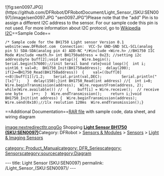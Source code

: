 <p>![fig:sen0097.JPG](https://github.com/DFRobot/DFRobotDocument/Light_Sensor_(SKU:SEN0097)/image/sen0097.JPG  "sen0097.JPG")Please note that the &quot;add&quot; Pin is to assign a different I2C address to the sensor. For our sample code this pin is not used. For more information about I2C protocol, go to <a href="http://en.wikipedia.org/wiki/I%C2%B2C">Wikipedia I2C</a>==Sample Code==</p>
<pre class="sourceCode cpp"><code class="sourceCode cpp"><span class="co">/* Sample code for the BH1750 Light sensor Version 0.1 website:www.DFRobot.com  Connection:  VCC-5v GND-GND SCL-SCL(analog pin 5) SDA-SDA(analog pin 4) ADD-NC */</span>#include &lt;Wire.h&gt; <span class="co">//BH1750 IIC Mode #include &lt;math.h&gt; int BH1750address = 0x23; //setting i2c addressbyte buff[2];void setup(){  Wire.begin();  Serial.begin(57600);//init Serail band rate}void loop(){  int i;  uint16_t val=0;  BH1750_Init(BH1750address);  delay(200);  if(2==BH1750_Read(BH1750address))  {    val=((buff[0]&lt;&lt;8)|buff[1])/1.2;    Serial.print(val,DEC);         Serial.println(&quot;[lx]&quot;);   }  delay(150);}int BH1750_Read(int address) //{  int i=0;  Wire.beginTransmission(address);  Wire.requestFrom(address, 2);  while(Wire.available()) //  {    buff[i] = Wire.receive();  // receive one byte    i++;  }  Wire.endTransmission();    return i;}void BH1750_Init(int address) {  Wire.beginTransmission(address);  Wire.send(0x10);//1lx reolution 120ms  Wire.endTransmission();}</span></code></pre>
<p>==Additional Documentation==<a href="http://www.dfrobot.com/image/data/SEN0097/BH1750_Sample.rar">RAR file</a> with sample code, data sheet, and wiring diagram<br /><br /><a href="image:nextredirectltr.png" title="wikilink">image:nextredirectltr.pngGo</a> Shopping <a href="https://www.dfrobot.com/product-531.html"><strong>Light Sensor BH1750 (SKU:SEN0097)</strong></a>Category: DFRobot &gt; <a href="https://www.dfrobot.com/category-156.html">Sensors &amp; Modules</a> &gt; <a href="https://www.dfrobot.com/category-36.html">Sensors</a> &gt; <a href="https://www.dfrobot.com/category-58.html">Light &amp; Imaging Sensors</a><br /><br /><a href="category:_Product_Manual" title="wikilink">category: Product_Manual</a><a href="category:_DFR_Series" title="wikilink">category: DFR_Series</a><a href="category:_Sensors" title="wikilink">category: Sensors</a><a href="category:source" title="wikilink">category:source</a><a href="category:Diagram" title="wikilink">category:Diagram</a></p>---
title: Light Sensor (SKU:SEN0097)
permalink: /Light_Sensor_(SKU:SEN0097)/
---

